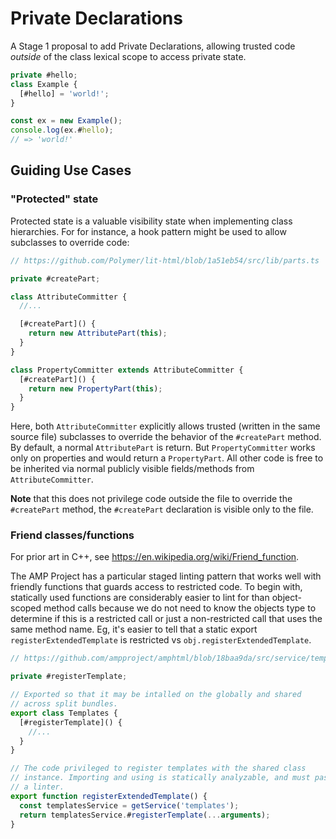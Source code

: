 # Private Declarations

A Stage 1 proposal to add Private Declarations, allowing trusted code
_outside_ of the class lexical scope to access private state.

```js
private #hello;
class Example {
  [#hello] = 'world!';
}

const ex = new Example();
console.log(ex.#hello);
// => 'world!'
```

## Guiding Use Cases

### "Protected" state

Protected state is a valuable visibility state when implementing class
hierarchies. For for instance, a hook pattern might be used to allow
subclasses to override code:

```js
// https://github.com/Polymer/lit-html/blob/1a51eb54/src/lib/parts.ts

private #createPart;

class AttributeCommitter {
  //...

  [#createPart]() {
    return new AttributePart(this);
  }
}

class PropertyCommitter extends AttributeCommitter {
  [#createPart]() {
    return new PropertyPart(this);
  }
}
```

Here, both `AttributeCommitter` explicitly allows trusted (written in
the same source file) subclasses to override the behavior of the
`#createPart` method. By default, a normal `AttributePart` is return.
But `PropertyCommitter` works only on properties and would return a
`PropertyPart`. All other code is free to be inherited via normal
publicly visible fields/methods from `AttributeCommitter`.

**Note** that this does not privilege code outside the file to override the
`#createPart` method, the `#createPart` declaration is visible only to
the file.

### Friend classes/functions

For prior art in C++, see https://en.wikipedia.org/wiki/Friend_function.

The AMP Project has a particular staged linting pattern that works well
with friendly functions that guards access to restricted code. To begin
with, statically used functions are considerably easier to lint for than
object-scoped method calls because we do not need to know the objects
type to determine if this is a restricted call or just a non-restricted
call that uses the same method name. Eg, it's easier to tell that a
static export `registerExtendedTemplate` is restricted vs
`obj.registerExtendedTemplate`.

```js
// https://github.com/ampproject/amphtml/blob/18baa9da/src/service/template-impl.js

private #registerTemplate;

// Exported so that it may be intalled on the globally and shared
// across split bundles.
export class Templates {
  [#registerTemplate]() {
    //...
  }
}

// The code privileged to register templates with the shared class
// instance. Importing and using is statically analyzable, and must pass
// a linter.
export function registerExtendedTemplate() {
  const templatesService = getService('templates');
  return templatesService.#registerTemplate(...arguments);
}
```
